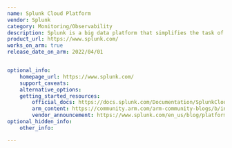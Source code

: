 ```yaml
---
name: Splunk Cloud Platform 
vendor: Splunk
category: Monitoring/Observability
description: Splunk is a big data platform that simplifies the task of collecting and managing massive volumes of machine-generated data and searching for information within it.
product_url: https://www.splunk.com/
works_on_arm: true
release_date_on_arm: 2022/04/01


optional_info:
    homepage_url: https://www.splunk.com/
    support_caveats:
    alternative_options:
    getting_started_resources:
        official_docs: https://docs.splunk.com/Documentation/SplunkCloud/search2preview/SearchExperience/Gettingstarted
        arm_content: https://community.arm.com/arm-community-blogs/b/infrastructure-solutions-blog/posts/using-splunk-for-cloud-to-edge-data-processing
        vendor_announcement: https://www.splunk.com/en_us/blog/platform/splunk-embarks-on-aws-graviton-journey-with-amazon-ec2-im4gn-and-is4gen-instances.html
optional_hidden_info:
    other_info:

---
```


